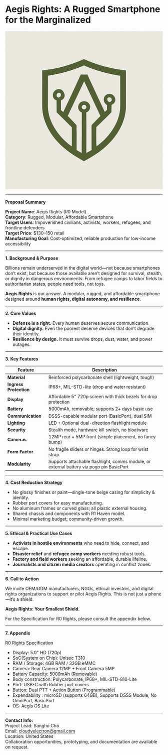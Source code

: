 # Aegis Rights: A Rugged Smartphone for the Marginalized

![Aegis Mobile Logo](https://github.com/cloudyelectron/Aegis-Mobile-Project/blob/main/Pitch_Deck/Aegis_Mobile_%20LOGO.png)

---

**Proposal Summary**

**Project Name**: Aegis Rights (R0 Model)\
**Category**: Rugged, Modular, Affordable Smartphone\
**Target Users**: Impoverished civilians, activists, workers, refugees, and frontline defenders\
**Target Price**: \$130–150 retail\
**Manufacturing Goal**: Cost-optimized, reliable production for low-income accessibility

---

**1. Background & Purpose**

Billions remain underserved in the digital world—not because smartphones don’t exist, but because those available aren’t designed for survival, stealth, or dignity in dangerous environments. From refugee camps to labor fields to authoritarian states, people need tools, not toys.

**Aegis Rights** is our answer. A modular, rugged, and affordable smartphone designed around **human rights, digital autonomy, and resilience**.

---

**2. Core Values**

- **Defense is a right.** Every human deserves secure communication.
- **Digital dignity.** Even the poorest deserve devices that don’t degrade their identity.
- **Resilience by design.** It must survive drops, dust, water, and power outages.

---

**3. Key Features**

| Feature                | Description                                                                              |
| ---------------------- | ---------------------------------------------------------------------------------------- |
| **Material**           | Reinforced polycarbonate shell (lightweight, tough)                                      |
| **Ingress Protection** | IP68+, MIL-STD-lite (drop and water resistant)                                           |
| **Display**            | Affordable 5" 720p screen with thick bezels for drop protection                          |
| **Battery**            | 5000mAh, removable; supports 2+ days basic use                                           |
| **Communication**      | DSSS-capable modular port (BasicPort), dual SIM                                          |
| **Lighting**           | LED + Optional dual-direction flashlight module                                          |
| **Security**           | Stealth mode, hardware kill switch, no bloatware                                         |
| **Cameras**            | 12MP rear + 5MP front (simple placement, no fancy bump)                                  |
| **Form Factor**        | No fragile sliders or hinges. Strong loop for wrist strap.                               |
| **Modularity**         | Supports attachable flashlight, comms module, or external battery via pogo pin BasicPort |

---

**4. Cost Reduction Strategy**

- No glossy finishes or paint—single-tone beige casing for simplicity & identity.
- Rubber port covers for easy manufacturing.
- No aluminum frames or curved glass; all plastic external housing.
- Shared chassis and components with R1 Haven model.
- Minimal marketing budget; community-driven growth.

---

**5. Ethical & Practical Use Cases**

- **Activists in hostile environments** who need to hide, connect, and escape.
- **Disaster relief** and **refugee camp workers** needing robust tools.
- **Factory and field workers** seeking an affordable, durable lifeline.
- **Journalists and citizen media creators** operating in conflict zones.

---

**6. Call to Action**

We invite OEM/ODM manufacturers, NGOs, ethical investors, and digital rights organizations to support or pilot Aegis Rights. This is not just a phone—it’s a shield.

**Aegis Rights: Your Smallest Shield.**

For the Specification for R0 Rights, please consult the appendix below.

---

**7. Appendix**

R0 Rights Specification&#x9;

-	Display: 5.0" HD (720p)
-	SoC(System on Chip): Unisoc T310
-	RAM / Storage: 4GB RAM / 32GB eMMC
-	Camera: Rear Camera 12MP + Front Camera 5MP
-	Battery Capacity: 5000mAh (Removable)
-	Body construction: Polycarbonate, IP68+, MIL-STD-810-Lite
-	Port: USB-C with Rubber port covers
-	Button: Dual PTT + Action Button (Programmable)
-	Expendability : microSD (supports 64GB), Supports DSSS Module, No OmniPort, BasicPort
-	OS: Aegis OS Lite

---

**Contact Info:**\
Project Lead: Sangho Cho\
Email: [cloudyelectron@gmail.com](mailto\:cloudyelectron@gmail.com)\
Location: United States\
Collaboration opportunities, prototyping, and documentation are available on request.
